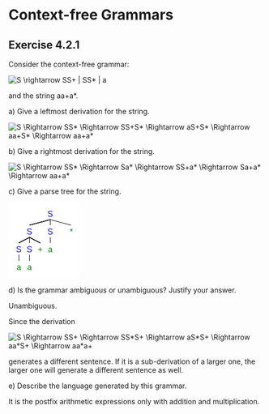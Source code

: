 # Context-free Grammars

## Exercise 4.2.1

Consider the context-free grammar:

<img src="https://i.upmath.me/svg/S%20%5Crightarrow%20SS%2B%20%7C%20SS*%20%7C%20a" alt="S \rightarrow SS+ | SS* | a" />

and the string aa+a*.

a) Give a leftmost derivation for the string.

<img src="https://i.upmath.me/svg/S%20%5CRightarrow%20SS*%20%5CRightarrow%20SS%2BS*%20%5CRightarrow%20aS%2BS*%20%5CRightarrow%20aa%2BS*%20%5CRightarrow%20aa%2Ba*" alt="S \Rightarrow SS* \Rightarrow SS+S* \Rightarrow aS+S* \Rightarrow aa+S* \Rightarrow aa+a*" />

b) Give a rightmost derivation for the string.

<img src="https://i.upmath.me/svg/S%20%5CRightarrow%20SS*%20%5CRightarrow%20Sa*%20%5CRightarrow%20SS%2Ba*%20%5CRightarrow%20Sa%2Ba*%20%5CRightarrow%20aa%2Ba*" alt="S \Rightarrow SS* \Rightarrow Sa* \Rightarrow SS+a* \Rightarrow Sa+a* \Rightarrow aa+a*" />

c) Give a parse tree for the string.

![4.2.1 parse tree](assets/4_2_1_parse_tree.png)

d) Is the grammar ambiguous or unambiguous? Justify your answer.

Unambiguous.

Since the derivation

<img src="https://i.upmath.me/svg/S%20%5CRightarrow%20SS%2B%20%5CRightarrow%20SS*S%2B%20%5CRightarrow%20aS*S%2B%20%5CRightarrow%20aa*S%2B%20%5CRightarrow%20aa*a%2B" alt="S \Rightarrow SS+ \Rightarrow SS*S+ \Rightarrow aS*S+ \Rightarrow aa*S+ \Rightarrow aa*a+" />

generates a different sentence. If it is a sub-derivation of a larger one, the larger one will generate a different sentence as well.

e) Describe the language generated by this grammar.

It is the postfix arithmetic expressions only with addition and multiplication.


